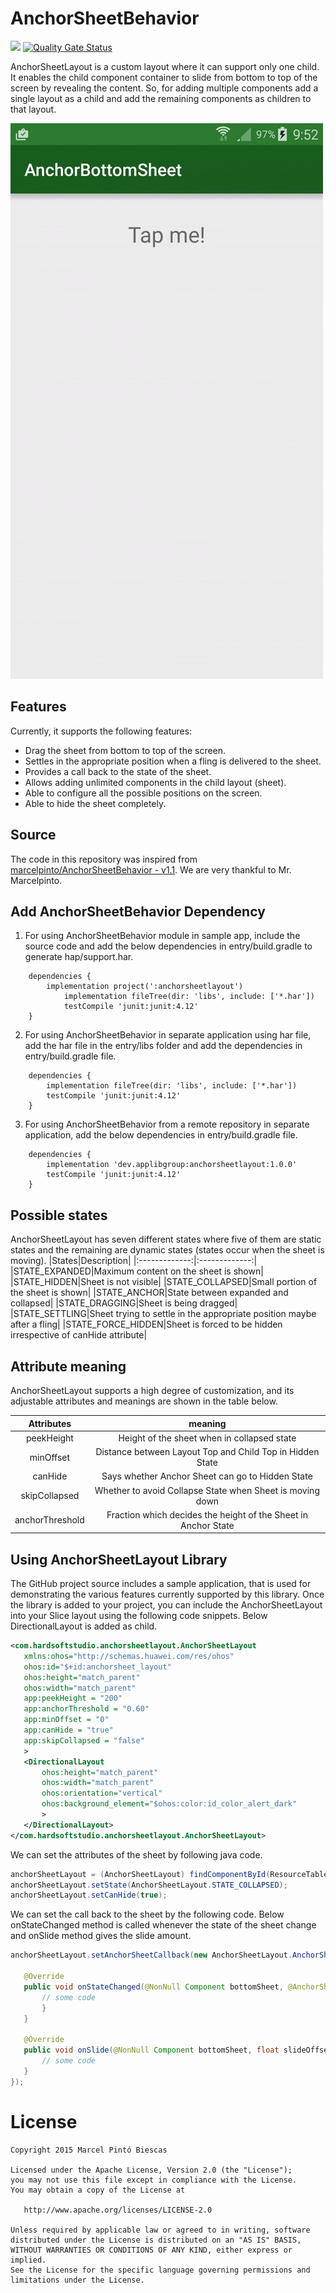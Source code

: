 # AnchorSheetBehavior
[![](https://jitpack.io/v/skimarxall/AnchorSheetBehavior.svg)](https://jitpack.io/#skimarxall/AnchorSheetBehavior)
[![Quality Gate Status](https://sonarcloud.io/api/project_badges/measure?project=applibgroup_AnchorSheetBehavior&metric=alert_status)](https://sonarcloud.io/dashboard?id=applibgroup_AnchorSheetBehavior)

AnchorSheetLayout is a custom layout where it can support only one child. It enables the child component container to slide from bottom to top of the screen by revealing the content. So, for adding multiple components add a single layout as a child and add the remaining components as children to that layout.

![](anchorsheetbehavior_demo.gif.gif)

## Features
Currently, it supports the following features:
* Drag the sheet from bottom to top of the screen.
* Settles in the appropriate position when a fling is delivered to the sheet.
* Provides a call back to the state of the sheet.
* Allows adding unlimited components in the child layout (sheet).
* Able to configure all the possible positions on the screen.
* Able to hide the sheet completely.

## Source
The code in this repository was inspired from [marcelpinto/AnchorSheetBehavior - v1.1](https://github.com/marcelpinto/AnchorSheetBehavior). 
We are very thankful to Mr. Marcelpinto.

## Add AnchorSheetBehavior Dependency
1. For using AnchorSheetBehavior module in sample app, include the source code and add the below dependencies in entry/build.gradle to generate hap/support.har.
```
	dependencies {
		implementation project(':anchorsheetlayout')
        	implementation fileTree(dir: 'libs', include: ['*.har'])
        	testCompile 'junit:junit:4.12'
	}
```
2. For using AnchorSheetBehavior in separate application using har file, add the har file in the entry/libs folder and add the dependencies in entry/build.gradle file.
```
	dependencies {
		implementation fileTree(dir: 'libs', include: ['*.har'])
		testCompile 'junit:junit:4.12'
	}

```
3. For using AnchorSheetBehavior from a remote repository in separate application, add the below dependencies in entry/build.gradle file.
```
	dependencies {
		implementation 'dev.applibgroup:anchorsheetlayout:1.0.0'
		testCompile 'junit:junit:4.12'
	}
```

## Possible states
AnchorSheetLayout has seven different states where five of them are static states and the remaining are dynamic states (states occur when the sheet is moving).
|States|Description|
|:-------------:|:-------------:|
|STATE_EXPANDED|Maximum content on the sheet is shown|
|STATE_HIDDEN|Sheet is not visible|
|STATE_COLLAPSED|Small portion of the sheet is shown|
|STATE_ANCHOR|State between expanded and collapsed|
|STATE_DRAGGING|Sheet is being dragged|
|STATE_SETTLING|Sheet trying to settle in the appropriate position maybe after a fling|
|STATE_FORCE_HIDDEN|Sheet is forced to be hidden irrespective of canHide attribute|

## Attribute meaning
AnchorSheetLayout supports a high degree of customization, and its adjustable attributes and meanings are shown in the table below.

|Attributes  | meaning |
|:-------------:|:-------------:|
|peekHeight|Height of the sheet when in collapsed state|
|minOffset|Distance between Layout Top and Child Top in Hidden State|
|canHide|Says whether Anchor Sheet can go to Hidden State|
|skipCollapsed|Whether to avoid Collapse State when Sheet is moving down|
|anchorThreshold|Fraction which decides the height of the Sheet in Anchor State|


## Using AnchorSheetLayout Library
The GitHub project source includes a sample application, that is used for demonstrating the various features currently supported by this library. Once the library is added to your project, you can include the AnchorSheetLayout into your Slice layout using the following code snippets.
Below DirectionalLayout is added as child.
```xml
<com.hardsoftstudio.anchorsheetlayout.AnchorSheetLayout
   xmlns:ohos="http://schemas.huawei.com/res/ohos"
   ohos:id="$+id:anchorsheet_layout"
   ohos:height="match_parent"
   ohos:width="match_parent"
   app:peekHeight = "200"
   app:anchorThreshold = "0.60"
   app:minOffset = "0"
   app:canHide = "true"
   app:skipCollapsed = "false"
   >
   <DirectionalLayout
       ohos:height="match_parent"
       ohos:width="match_parent"
       ohos:orientation="vertical"
       ohos:background_element="$ohos:color:id_color_alert_dark"
       >
   </DirectionalLayout>
</com.hardsoftstudio.anchorsheetlayout.AnchorSheetLayout>
```
We can set the attributes of the sheet by following java code.
```java
anchorSheetLayout = (AnchorSheetLayout) findComponentById(ResourceTable.Id_anchorsheet_layout);
anchorSheetLayout.setState(AnchorSheetLayout.STATE_COLLAPSED);
anchorSheetLayout.setCanHide(true);
```
We can set the call back to the sheet by the following code. Below onStateChanged method is called whenever the state of the sheet change and onSlide method gives the slide amount.

```java
anchorSheetLayout.setAnchorSheetCallback(new AnchorSheetLayout.AnchorSheetCallback() {
   
   @Override
   public void onStateChanged(@NonNull Component bottomSheet, @AnchorSheetLayout.State int newState) {
       // some code
       }
   }

   @Override
   public void onSlide(@NonNull Component bottomSheet, float slideOffset) {
       // some code
   }
});
```

License
=======

    Copyright 2015 Marcel Pintó Biescas

    Licensed under the Apache License, Version 2.0 (the "License");
    you may not use this file except in compliance with the License.
    You may obtain a copy of the License at

       http://www.apache.org/licenses/LICENSE-2.0

    Unless required by applicable law or agreed to in writing, software
    distributed under the License is distributed on an "AS IS" BASIS,
    WITHOUT WARRANTIES OR CONDITIONS OF ANY KIND, either express or implied.
    See the License for the specific language governing permissions and
    limitations under the License.
